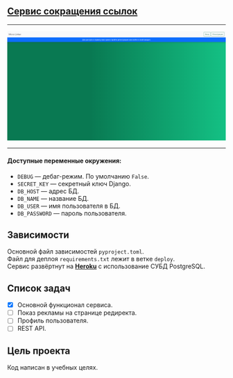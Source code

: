 ## [Cервис сокращения ссылок](https://micro-linker.herokuapp.com/)
____


!["Главная страница"](img/site.png)
____
#### Доступные переменные окружения:
- `DEBUG` — дебаг-режим. По умолчанию `False`.
- `SECRET_KEY` — секретный ключ Django.
- `DB_HOST` — адрес БД.
- `DB_NAME` — название БД.
- `DB_USER` — имя пользователя в БД.
- `DB_PASSWORD` — пароль пользователя.
## Зависимости
Основной файл зависимостей `pyproject.toml`. \
Файл для деплоя `requirements.txt` лежит в ветке `deploy`. \
Сервис развёртнут на [**Heroku**](https://www.heroku.com/) с использование СУБД PostgreSQL.
## Список задач
- [X] Основной функционал сервиса.
- [ ] Показ рекламы на странице редиректа.
- [ ] Профиль пользователя.
- [ ] REST API.
## Цель проекта

Код написан в учебных целях.